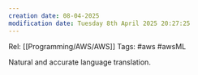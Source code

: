 ```yaml
---
creation date: 08-04-2025
modification date: Tuesday 8th April 2025 20:27:25
---
```

Rel: [[Programming/AWS/AWS]]
Tags: #aws #awsML 

Natural and accurate language translation.
